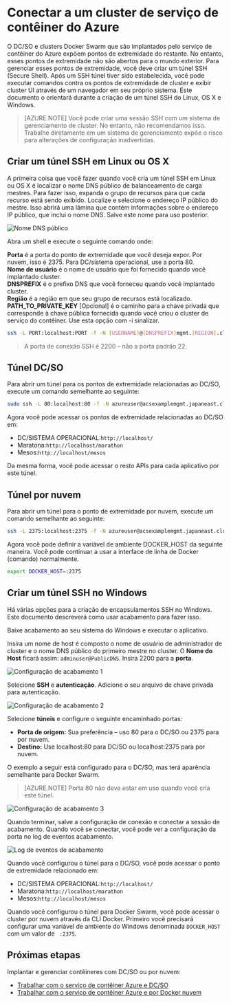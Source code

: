 <properties
   pageTitle="Conectar a um cluster de serviço de contêiner do Azure | Microsoft Azure"
   description="Conecte a um cluster de serviço de contêiner do Azure usando um túnel SSH."
   services="container-service"
   documentationCenter=""
   authors="rgardler"
   manager="timlt"
   editor=""
   tags="acs, azure-container-service"
   keywords="Docker, contêineres, Microserviços, DC/SO, Azure"/>

<tags
   ms.service="container-service"
   ms.devlang="na"
   ms.topic="get-started-article"
   ms.tgt_pltfrm="na"
   ms.workload="na"
   ms.date="09/13/2016"
   ms.author="rogardle"/>


# <a name="connect-to-an-azure-container-service-cluster"></a>Conectar a um cluster de serviço de contêiner do Azure

O DC/SO e clusters Docker Swarm que são implantados pelo serviço de contêiner do Azure expõem pontos de extremidade do restante. No entanto, esses pontos de extremidade não são abertos para o mundo exterior. Para gerenciar esses pontos de extremidade, você deve criar um túnel SSH (Secure Shell). Após um SSH túnel tiver sido estabelecida, você pode executar comandos contra os pontos de extremidade de cluster e exibir cluster UI através de um navegador em seu próprio sistema. Este documento o orientará durante a criação de um túnel SSH do Linux, OS X e Windows.

>[AZURE.NOTE] Você pode criar uma sessão SSH com um sistema de gerenciamento de cluster. No entanto, não recomendamos isso. Trabalhe diretamente em um sistema de gerenciamento expõe o risco para alterações de configuração inadvertidas.   

## <a name="create-an-ssh-tunnel-on-linux-or-os-x"></a>Criar um túnel SSH em Linux ou OS X

A primeira coisa que você fazer quando você cria um túnel SSH em Linux ou OS X é localizar o nome DNS público de balanceamento de carga mestres. Para fazer isso, expanda o grupo de recursos para que cada recurso está sendo exibido. Localize e selecione o endereço IP público do mestre. Isso abrirá uma lâmina que contém informações sobre o endereço IP público, que inclui o nome DNS. Salve este nome para uso posterior. <br />


![Nome DNS público](media/pubdns.png)

Abra um shell e execute o seguinte comando onde:

**Porta** é a porta do ponto de extremidade que você deseja expor. Por nuvem, isso é 2375. Para DC/sistema operacional, use a porta 80.  
**Nome de usuário** é o nome de usuário que foi fornecido quando você implantado cluster.  
**DNSPREFIX** é o prefixo DNS que você forneceu quando você implantado cluster.  
**Região** é a região em que seu grupo de recursos está localizado.  
**PATH_TO_PRIVATE_KEY** [Opcional] é o caminho para a chave privada que corresponde à chave pública fornecida quando você criou o cluster de serviço do contêiner. Use esta opção com -i sinalizar.

```bash
ssh -L PORT:localhost:PORT -f -N [USERNAME]@[DNSPREFIX]mgmt.[REGION].cloudapp.azure.com -p 2200
```
> A porta de conexão SSH é 2200 – não a porta padrão 22.

## <a name="dcos-tunnel"></a>Túnel DC/SO

Para abrir um túnel para os pontos de extremidade relacionadas ao DC/SO, execute um comando semelhante ao seguinte:

```bash
sudo ssh -L 80:localhost:80 -f -N azureuser@acsexamplemgmt.japaneast.cloudapp.azure.com -p 2200
```

Agora você pode acessar os pontos de extremidade relacionadas ao DC/SO em:

- DC/SISTEMA OPERACIONAL:`http://localhost/`
- Maratona:`http://localhost/marathon`
- Mesos:`http://localhost/mesos`

Da mesma forma, você pode acessar o resto APIs para cada aplicativo por este túnel.

## <a name="swarm-tunnel"></a>Túnel por nuvem

Para abrir um túnel para o ponto de extremidade por nuvem, execute um comando semelhante ao seguinte:

```bash
ssh -L 2375:localhost:2375 -f -N azureuser@acsexamplemgmt.japaneast.cloudapp.azure.com -p 2200
```

Agora você pode definir a variável de ambiente DOCKER_HOST da seguinte maneira. Você pode continuar a usar a interface de linha de Docker (comando) normalmente.

```bash
export DOCKER_HOST=:2375
```

## <a name="create-an-ssh-tunnel-on-windows"></a>Criar um túnel SSH no Windows

Há várias opções para a criação de encapsulamentos SSH no Windows. Este documento descreverá como usar acabamento para fazer isso.

Baixe acabamento ao seu sistema do Windows e executar o aplicativo.

Insira um nome de host é composto o nome de usuário de administrador de cluster e o nome DNS público do primeiro mestre no cluster. O **Nome do Host** ficará assim: `adminuser@PublicDNS`. Insira 2200 para a **porta**.

![Configuração de acabamento 1](media/putty1.png)

Selecione **SSH** e **autenticação**. Adicione o seu arquivo de chave privada para autenticação.

![Configuração de acabamento 2](media/putty2.png)

Selecione **túneis** e configure o seguinte encaminhado portas:
- **Porta de origem:** Sua preferência – uso 80 para o DC/SO ou 2375 para por nuvem.
- **Destino:** Use localhost:80 para DC/SO ou localhost:2375 para por nuvem.

O exemplo a seguir está configurado para o DC/SO, mas terá aparência semelhante para Docker Swarm.

>[AZURE.NOTE] Porta 80 não deve estar em uso quando você cria este túnel.

![Configuração de acabamento 3](media/putty3.png)

Quando terminar, salve a configuração de conexão e conectar a sessão de acabamento. Quando você se conectar, você pode ver a configuração da porta no log de eventos acabamento.

![Log de eventos de acabamento](media/putty4.png)

Quando você configurou o túnel para o DC/SO, você pode acessar o ponto de extremidade relacionado em:

- DC/SISTEMA OPERACIONAL:`http://localhost/`
- Maratona:`http://localhost/marathon`
- Mesos:`http://localhost/mesos`

Quando você configurou o túnel para Docker Swarm, você pode acessar o cluster por nuvem através da CLI Docker. Primeiro você precisará configurar uma variável de ambiente do Windows denominada `DOCKER_HOST` com um valor de ` :2375`.

## <a name="next-steps"></a>Próximas etapas

Implantar e gerenciar contêineres com DC/SO ou por nuvem:

- [Trabalhar com o serviço de contêiner Azure e DC/SO](container-service-mesos-marathon-rest.md)
- [Trabalhar com o serviço de contêiner Azure e por Docker nuvem](container-service-docker-swarm.md)
